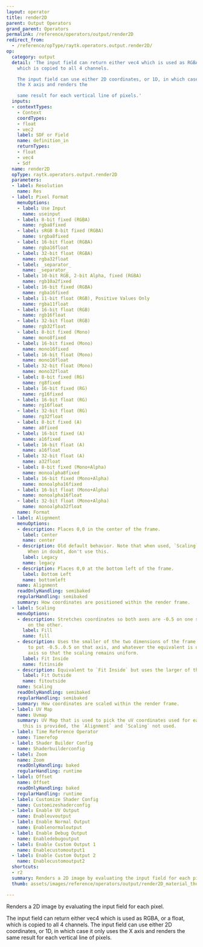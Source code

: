 ```yaml
---
layout: operator
title: render2D
parent: Output Operators
grand_parent: Operators
permalink: /reference/operators/output/render2D
redirect_from:
  - /reference/opType/raytk.operators.output.render2D/
op:
  category: output
  detail: 'The input field can return either vec4 which is used as RGBA, or a float,
    which is copied to all 4 channels.

    The input field can use either 2D coordinates, or 1D, in which case it only uses
    the X axis and renders the

    same result for each vertical line of pixels.'
  inputs:
  - contextTypes:
    - Context
    coordTypes:
    - float
    - vec2
    label: SDF or Field
    name: definition_in
    returnTypes:
    - float
    - vec4
    - Sdf
  name: render2D
  opType: raytk.operators.output.render2D
  parameters:
  - label: Resolution
    name: Res
  - label: Pixel Format
    menuOptions:
    - label: Use Input
      name: useinput
    - label: 8-bit fixed (RGBA)
      name: rgba8fixed
    - label: sRGB 8-bit fixed (RGBA)
      name: srgba8fixed
    - label: 16-bit float (RGBA)
      name: rgba16float
    - label: 32-bit float (RGBA)
      name: rgba32float
    - label: _separator_
      name: _separator_
    - label: 10-bit RGB, 2-bit Alpha, fixed (RGBA)
      name: rgb10a2fixed
    - label: 16-bit fixed (RGBA)
      name: rgba16fixed
    - label: 11-bit float (RGB), Positive Values Only
      name: rgba11float
    - label: 16-bit float (RGB)
      name: rgb16float
    - label: 32-bit float (RGB)
      name: rgb32float
    - label: 8-bit fixed (Mono)
      name: mono8fixed
    - label: 16-bit fixed (Mono)
      name: mono16fixed
    - label: 16-bit float (Mono)
      name: mono16float
    - label: 32-bit float (Mono)
      name: mono32float
    - label: 8-bit fixed (RG)
      name: rg8fixed
    - label: 16-bit fixed (RG)
      name: rg16fixed
    - label: 16-bit float (RG)
      name: rg16float
    - label: 32-bit float (RG)
      name: rg32float
    - label: 8-bit fixed (A)
      name: a8fixed
    - label: 16-bit fixed (A)
      name: a16fixed
    - label: 16-bit float (A)
      name: a16float
    - label: 32-bit float (A)
      name: a32float
    - label: 8-bit fixed (Mono+Alpha)
      name: monoalpha8fixed
    - label: 16-bit fixed (Mono+Alpha)
      name: monoalpha16fixed
    - label: 16-bit float (Mono+Alpha)
      name: monoalpha16float
    - label: 32-bit float (Mono+Alpha)
      name: monoalpha32float
    name: Format
  - label: Alignment
    menuOptions:
    - description: Places 0,0 in the center of the frame.
      label: Center
      name: center
    - description: Old default behavior. Note that when used, `Scaling` is ignored.
        When in doubt, don't use this.
      label: Legacy
      name: legacy
    - description: Places 0,0 at the bottom left of the frame.
      label: Bottom Left
      name: bottomleft
    name: Alignment
    readOnlyHandling: semibaked
    regularHandling: semibaked
    summary: How coordinates are positioned within the render frame.
  - label: Scaling
    menuOptions:
    - description: Stretches coordinates so both axes are -0.5 on one side and 0.5
        on the other.
      label: Fill
      name: fill
    - description: Uses the smaller of the two dimensions of the frame resolution
        to put -0.5..0.5 on that axis, and whatever the equivalent is on the other
        axis so that the scaling remains uniform.
      label: Fit Inside
      name: fitinside
    - description: Equivalent to `Fit Inside` but uses the larger of the two dimensions.
      label: Fit Outside
      name: fitoutside
    name: Scaling
    readOnlyHandling: semibaked
    regularHandling: semibaked
    summary: How coordinates are scaled within the render frame.
  - label: UV Map
    name: Uvmap
    summary: UV Map that is used to pick the uV coordinates used for each pixel. If
      this is provided, the `Alignment` and `Scaling` not used.
  - label: Time Reference Operator
    name: Timerefop
  - label: Shader Builder Config
    name: Shaderbuilderconfig
  - label: Zoom
    name: Zoom
    readOnlyHandling: baked
    regularHandling: runtime
  - label: Offset
    name: Offset
    readOnlyHandling: baked
    regularHandling: runtime
  - label: Customize Shader Config
    name: Customizeshaderconfig
  - label: Enable UV Output
    name: Enableuvoutput
  - label: Enable Normal Output
    name: Enablenormaloutput
  - label: Enable Debug Output
    name: Enabledebugoutput
  - label: Enable Custom Output 1
    name: Enablecustomoutput1
  - label: Enable Custom Output 2
    name: Enablecustomoutput2
  shortcuts:
  - r2
  summary: Renders a 2D image by evaluating the input field for each pixel.
  thumb: assets/images/reference/operators/output/render2D_material_thumb.png

---
```



Renders a 2D image by evaluating the input field for each pixel.

The input field can return either vec4 which is used as RGBA, or a float, which is copied to all 4 channels.
The input field can use either 2D coordinates, or 1D, in which case it only uses the X axis and renders the
same result for each vertical line of pixels.
